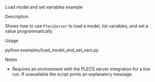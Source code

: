 Load model and set variables example

Description

Shows how to use `PlecsServer` to load a model, list variables, and set a value programmatically.

Usage

python examples/load_model_and_set_vars.py

Notes

- Requires an environment with the PLECS server integration for a live run. If unavailable the script prints an explanatory message.

